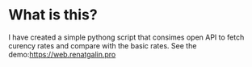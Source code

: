 # What is this?

I have created a simple pythong script that consimes open API to fetch curency rates and compare with the basic rates.
See the demo:https://web.renatgalin.pro